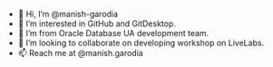 - 👋 Hi, I’m @manish-garodia
- 👀 I’m interested in GitHub and GitDesktop.  
- 🌱 I’m from Oracle Database UA development team.
- 💞️ I’m looking to collaborate on developing workshop on LiveLabs.
- 📫 Reach me at @manish.garodia

<!---
manish-garodia/manish-garodia is a ✨ special ✨ repository because its `README.md` (this file) appears on your GitHub profile.
You can click the Preview link to take a look at your changes.
--->
